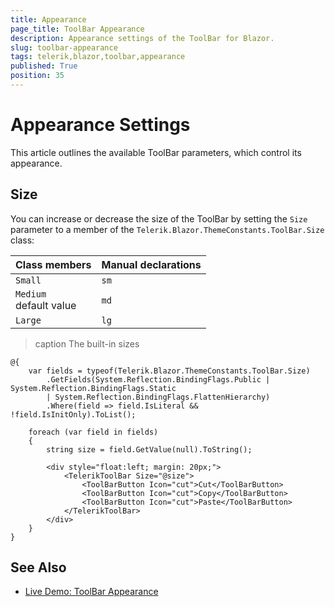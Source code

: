 ```yaml
---
title: Appearance
page_title: ToolBar Appearance
description: Appearance settings of the ToolBar for Blazor.
slug: toolbar-appearance
tags: telerik,blazor,toolbar,appearance
published: True
position: 35
---
```


# Appearance Settings

This article outlines the available ToolBar parameters, which control its appearance.

## Size

You can increase or decrease the size of the ToolBar by setting the `Size` parameter to a member of the `Telerik.Blazor.ThemeConstants.ToolBar.Size` class:

| Class members | Manual declarations |
|---------------|--------|
| `Small`   |`sm`|
| `Medium`<br /> default value   |`md`|
| `Large`   |`lg`| 

>caption The built-in sizes

````CSHTML
@{
    var fields = typeof(Telerik.Blazor.ThemeConstants.ToolBar.Size)
        .GetFields(System.Reflection.BindingFlags.Public | System.Reflection.BindingFlags.Static
        | System.Reflection.BindingFlags.FlattenHierarchy)
        .Where(field => field.IsLiteral && !field.IsInitOnly).ToList();

    foreach (var field in fields)
    {
        string size = field.GetValue(null).ToString();

        <div style="float:left; margin: 20px;">
            <TelerikToolBar Size="@size">
                <ToolBarButton Icon="cut">Cut</ToolBarButton>
                <ToolBarButton Icon="cut">Copy</ToolBarButton>
                <ToolBarButton Icon="cut">Paste</ToolBarButton>
            </TelerikToolBar>
        </div>
    }
}
````

## See Also

  * [Live Demo: ToolBar Appearance](https://demos.telerik.com/blazor-ui/toolbar/appearance)